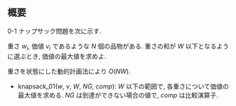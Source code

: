 ## 概要

0-1 ナップサック問題を次に示す.

重さ $w_i$, 価値 $v_i$ であるような $N$ 個の品物がある. 重さの和が $W$ 以下となるように選ぶとき, 価値の最大値を求めよ.

重さを状態にした動的計画法により $O(NW)$. 

* knapsack_01($w$, $v$, $W$, $NG$, $comp$): $W$ 以下の範囲で, 各重さについて価値の最大値を求める. $NG$ は到達ができない場合の値で, $comp$ は比較演算子.
